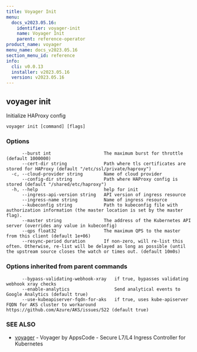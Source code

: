 ```yaml
---
title: Voyager Init
menu:
  docs_v2023.05.16:
    identifier: voyager-init
    name: Voyager Init
    parent: reference-operator
product_name: voyager
menu_name: docs_v2023.05.16
section_menu_id: reference
info:
  cli: v0.0.13
  installer: v2023.05.16
  version: v2023.05.16
---
```


## voyager init

Initialize HAProxy config

```
voyager init [command] [flags]
```

### Options

```
      --burst int                    The maximum burst for throttle (default 1000000)
      --cert-dir string              Path where tls certificates are stored for HAProxy (default "/etc/ssl/private/haproxy")
  -c, --cloud-provider string        Name of cloud provider
      --config-dir string            Path where HAProxy config is stored (default "/shared/etc/haproxy")
  -h, --help                         help for init
      --ingress-api-version string   API version of ingress resource
      --ingress-name string          Name of ingress resource
      --kubeconfig string            Path to kubeconfig file with authorization information (the master location is set by the master flag).
      --master string                The address of the Kubernetes API server (overrides any value in kubeconfig)
      --qps float32                  The maximum QPS to the master from this client (default 1e+06)
      --resync-period duration       If non-zero, will re-list this often. Otherwise, re-list will be delayed as long as possible (until the upstream source closes the watch or times out. (default 10m0s)
```

### Options inherited from parent commands

```
      --bypass-validating-webhook-xray   if true, bypasses validating webhook xray checks
      --enable-analytics                 Send analytical events to Google Analytics (default true)
      --use-kubeapiserver-fqdn-for-aks   if true, uses kube-apiserver FQDN for AKS cluster to workaround https://github.com/Azure/AKS/issues/522 (default true)
```

### SEE ALSO

* [voyager](/docs/v2023.05.16/reference/operator/voyager)	 - Voyager by AppsCode - Secure L7/L4 Ingress Controller for Kubernetes


